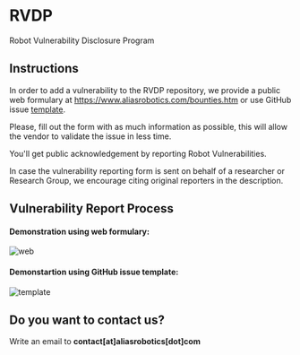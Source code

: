 # RVDP
Robot Vulnerability Disclosure Program

## Instructions
In order to add a vulnerability to the RVDP repository, we provide a public web formulary at https://www.aliasrobotics.com/bounties.htm or use GitHub issue [template](https://github.com/aliasrobotics/RVDP/issues/new/choose).

Please, fill out the form with as much information as possible, this will allow the vendor to validate the issue in less time.

You'll get public acknowledgement by reporting Robot Vulnerabilities.

In case the vulnerability reporting form is sent on behalf of a researcher or Research Group, we encourage citing original reporters in the description.

## Vulnerability Report Process


#### Demonstration using web formulary:

![web](https://user-images.githubusercontent.com/8014558/43890769-ed3ab818-9bc7-11e8-9c8e-47b433425e6e.gif)

#### Demonstartion using GitHub issue template:

![template](https://user-images.githubusercontent.com/8014558/43891664-2daa350c-9bca-11e8-80a9-ef8e1a765193.gif)

## Do you want to contact us?

Write an email to **contact[at]aliasrobotics[dot]com**
